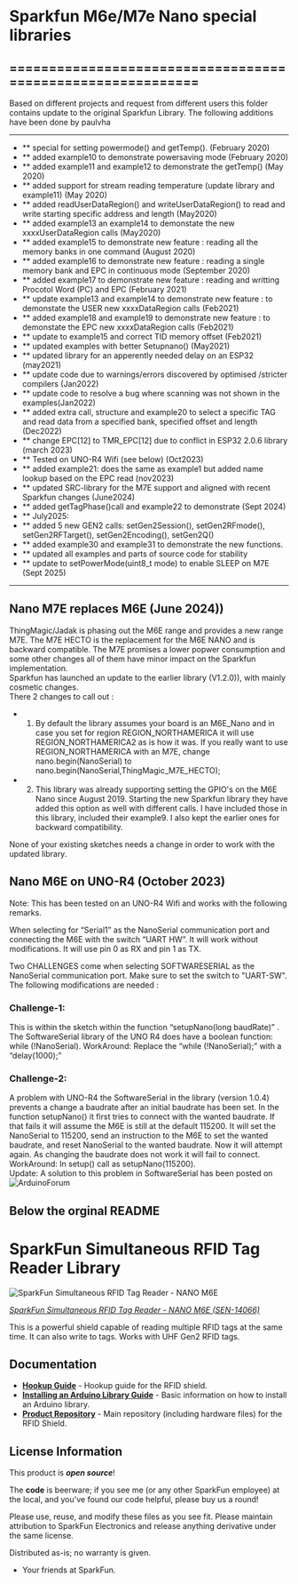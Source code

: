 # Sparkfun M6e/M7e Nano special libraries

## ===========================================================

Based on different projects and request from different users this
folder contains update to the original Sparkfun Library. The following additions have been done by paulvha

* ************************************************************************************
* ** special for setting powermode() and getTemp(). (February 2020)
* ** added example10 to demonstrate powersaving mode (February  2020)
* ** added example11 and example12 to demonstrate the getTemp() (May 2020)
* ** added support for stream reading temperature (update library and example11) (May 2020)
* ** added readUserDataRegion() and writeUserDataRegion() to read and write starting specific address and length (May2020)
* ** added example13 an example14 to demonstate the new xxxxUserDataRegion calls (May2020)
* ** added example15 to demonstrate new feature : reading all the memory banks in one command (August 2020)
* ** added example16 to demonstrate new feature : reading a single memory bank and EPC in continuous mode (September 2020)
* ** added example17 to demonstrate new feature : reading and writting Procotol Word (PC) and EPC (February 2021)
* ** update example13 and example14 to demonstrate new feature : to demonstate the USER new xxxxDataRegion calls (Feb2021)
* ** added example18 and example19 to demonstrate new feature : to demonstate the EPC new xxxxDataRegion calls (Feb2021)
* ** update to example15 and correct TID memory offset (Feb2021)
* ** updated examples with better Setupnano() (May2021)
* ** updated library for an apperently needed delay on an ESP32 (may2021)
* ** update code due to warnings/errors discovered by optimised  /stricter compilers (Jan2022)
* ** update code to resolve a bug where scanning was not shown in the examples(Jan2022)
* ** added extra call, structure  and example20 to select a specific TAG and read data from a specified bank, specified offset and length (Dec2022)
* ** change EPC[12] to TMR_EPC[12] due to conflict in ESP32  2.0.6 library (march 2023)
* ** Tested on UNO-R4 Wifi (see below) (Oct2023)
* ** added example21: does the same as example1 but added name lookup based on the EPC read (nov2023)
* ** updated SRC-library for the M7E support and aligned with recent Sparkfun changes (June2024)
* ** added getTagPhase()call and example22 to demonstrate (Sept 2024)
* ** July2025:
* ** added 5 new GEN2 calls: setGen2Session(), setGen2RFmode(), setGen2RFTarget(), setGen2Encoding(), setGen2Q()
* ** added example30 and example31 to demonstrate the new functions.
* ** updated all examples and parts of source code for stability
* ** update to setPowerMode(uint8_t mode) to enable SLEEP on M7E (Sept 2025)
* ************************************************************************************

## Nano M7E replaces M6E (June 2024))
ThingMagic/Jadak is phasing out the M6E range and provides a new range M7E. The M7E HECTO is the replacement for the M6E NANO and is backward compatible.
The M7E promises a lower popwer consumption and some other changes all of them have minor impact on the Sparkfun implementation.<br>
Sparkfun has launched an update to the earlier library (V1.2.0)), with mainly cosmetic changes.
<br>There 2 changes to call out :
- 1. By default the library assumes your board is an M6E_Nano and in case you set for region REGION_NORTHAMERICA it will use REGION_NORTHAMERICA2 as is how it was. If you really want to use REGION_NORTHAMERICA with an M7E, change nano.begin(NanoSerial) to nano.begin(NanoSerial,ThingMagic_M7E_HECTO);
- 2. This library was already supporting setting the GPIO's on the M6E Nano since August 2019. Starting the new Sparkfun library they have added this option as well with different calls. I have included those in this library, included their example9. I also kept the earlier ones for backward compatibility.

None of your existing sketches needs a change in order to work with the updated library.

## Nano M6E on UNO-R4 (October 2023)
Note: This has been tested on an UNO-R4 Wifi and works with the following remarks.

When selecting for “Serial1” as the NanoSerial communication port and connecting the M6E with the switch “UART HW”. It will work without modifications. It will use pin 0 as RX and pin 1 as TX.

Two CHALLENGES come when selecting SOFTWARESERIAL as the NanoSerial communication port. Make sure to set the switch to "UART-SW".
The following modifications are needed :

### Challenge-1:
This is within the sketch within the function “setupNano(long baudRate)” . The SoftwareSerial library of the UNO R4 does have a boolean function:  while (!NanoSerial).
WorkAround: Replace the “while (!NanoSerial);” with a “delay(1000);”

### Challenge-2:
A problem with UNO-R4 the SoftwareSerial in the library (version 1.0.4) prevents a change a baudrate after an initial baudrate has been set.
In the function setupNano() it first tries to connect with the wanted baudrate. If that fails it will assume the M6E is still at the default 115200. It will set the NanoSerial to 115200, send an instruction to the M6E to set the wanted baudrate, and reset NanoSerial to the wanted baudrate. Now it will attempt again. As changing the baudrate does not work it will fail to connect.
WorkAround: In setup() call as setupNano(115200).<br>
Update: A solution to this problem in SoftwareSerial has been posted on ![ArduinoForum]( https://forum.arduino.cc/t/softwareserial-no-baudrate-change-possible/1179988/6)

## Below the orginal README

SparkFun Simultaneous RFID Tag Reader Library
===========================================================

![SparkFun Simultaneous RFID Tag Reader - NANO M6E](https://cdn.sparkfun.com//assets/parts/1/1/9/1/6/14066-06a.jpg)

[*SparkFun Simultaneous RFID Tag Reader - NANO M6E (SEN-14066)*](https://www.sparkfun.com/products/14066)

This is a powerful shield capable of reading multiple RFID tags at the same time. It can also write to tags. Works with UHF Gen2 RFID tags.

Documentation
--------------

* **[Hookup Guide](https://learn.sparkfun.com/tutorials/simultaneous-rfid-tag-reader-hookup-guide)** - Hookup guide for the RFID shield.
* **[Installing an Arduino Library Guide](https://learn.sparkfun.com/tutorials/installing-an-arduino-library)** - Basic information on how to install an Arduino library.
* **[Product Repository](https://github.com/sparkfun/Simultaneous_RFID_Tag_Reader)** - Main repository (including hardware files) for the RFID Shield.

License Information
-------------------

This product is _**open source**_!

The **code** is beerware; if you see me (or any other SparkFun employee) at the local, and you've found our code helpful, please buy us a round!

Please use, reuse, and modify these files as you see fit. Please maintain attribution to SparkFun Electronics and release anything derivative under the same license.

Distributed as-is; no warranty is given.

- Your friends at SparkFun.
